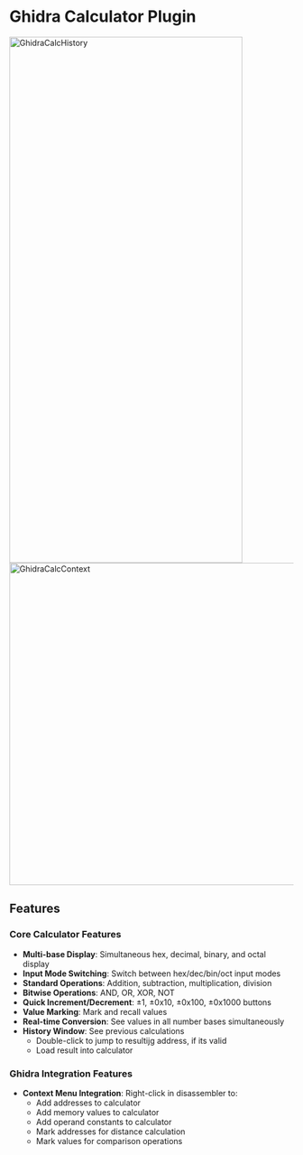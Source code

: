 # Ghidra Calculator Plugin


<img width="413" height="932" alt="GhidraCalcHistory" src="https://github.com/user-attachments/assets/8ff3c478-7b21-48ab-bc99-30d5f7c4f921" />
<img width="651" height="571" alt="GhidraCalcContext" src="https://github.com/user-attachments/assets/f89b86bb-091e-43fc-a023-7c5ca1019e3b" />


## Features

### Core Calculator Features
- **Multi-base Display**: Simultaneous hex, decimal, binary, and octal display
- **Input Mode Switching**: Switch between hex/dec/bin/oct input modes
- **Standard Operations**: Addition, subtraction, multiplication, division
- **Bitwise Operations**: AND, OR, XOR, NOT
- **Quick Increment/Decrement**: ±1, ±0x10, ±0x100, ±0x1000 buttons
- **Value Marking**: Mark and recall values
- **Real-time Conversion**: See values in all number bases simultaneously
- **History Window**: See previous calculations
  - Double-click to jump to resultijg address, if its valid
  - Load result into calculator

### Ghidra Integration Features
- **Context Menu Integration**: Right-click in disassembler to:
  - Add addresses to calculator
  - Add memory values to calculator
  - Add operand constants to calculator
  - Mark addresses for distance calculation
  - Mark values for comparison operations
